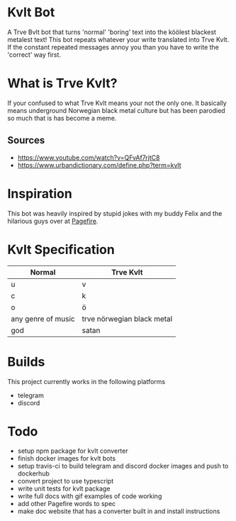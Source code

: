 # Kvlt Bot
A Trve Bvlt bot that turns 'normal' 'boring' text into the köölest blackest
metalest text! This bot repeats whatever your write translated into Trve Kvlt.
If the constant repeated messages annoy you than you have to write the 'correct'
way first.

# What is Trve Kvlt?
If your confused to what Trve Kvlt means your not the only one. It basically
means underground Norwegian black metal culture but has been parodied so much
that is has become a meme.

## Sources
- https://www.youtube.com/watch?v=QFvAf7rjtC8
- https://www.urbandictionary.com/define.php?term=kvlt

# Inspiration
This bot was heavily inspired by stupid jokes with my buddy Felix and the
hilarious guys over at
[Pagefire](https://www.youtube.com/channel/UC6gD8kk_Z_5bX2PcRk2fwDg).

# Kvlt Specification
| Normal             | Trve Kvlt                   |
| -------------------| ----------------------------|
| u                  | v                           |
| c                  | k                           |
| o                  | ö                           |
| any genre of music | trve nörwegian black metal  |
| god                | satan                       |

# Builds
This project currently works in the following platforms
- telegram
- discord

# Todo
- setup npm package for kvlt converter
- finish docker images for kvlt bots
- setup travis-ci to build telegram and discord docker images and push to
  dockerhub
- convert project to use typescript
- write unit tests for kvlt package
- write full docs with gif examples of code working
- add other Pagefire words to spec
- make doc website that has a converter built in and install instructions
